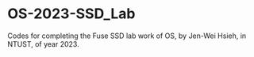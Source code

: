 # OS-2023-SSD_Lab
Codes for completing the Fuse SSD lab work of OS, by Jen-Wei Hsieh, in NTUST, of year 2023.
